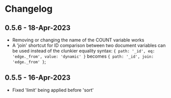 # Changelog

## 0.5.6 - 18-Apr-2023

- Removing or changing the name of the COUNT variable works
- A 'join' shortcut for ID comparison between two document variables can be used instead of the clunkier equality syntax: `{ path: '_id', eq: 'edge._from', value: 'dynamic' }` becomes `{ path: '_id', join: 'edge._from' }`;

## 0.5.5 - 16-Apr-2023

- Fixed 'limit' being applied before 'sort'
